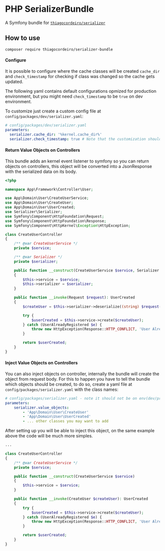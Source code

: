 # PHP SerializerBundle

A Symfony bundle for [`thiagocordeiro/serializer`](https://github.com/thiagocordeiro/serializer)

## How to use

```
composer require thiagocordeiro/serializer-bundle
```

#### Configure
It is possible to configure where the cache classes will be created `cache_dir` and `check_timestamp` for checking if class was changed so the cache gets updated.

The following yaml contains default configurations opmized for production environment, but you might need `check_timestamp` to be `true` on dev environment.

To customize just create a custom config file at `config/packages/dev/serializer.yaml`:
```yaml
# config/packages/dev/serializer.yaml
parameters:
  serializer.cache_dir: '%kernel.cache_dir%'
  serializer.check_timestamp: true # Note that the customization should be only on dev env folder
```

#### Return Value Objects on Controllers
This bundle adds an kernel event listener to symfony so you can return objects on controllers, this object will be converted into a JsonResponse with the serialized data on its body.

```php
<?php

namespace App\Framework\Controller\User;

use App\Domain\User\CreateUserService;
use App\Domain\User\CreateUser;
use App\Domain\User\UserCreated;
use Serializer\Serializer;
use Symfony\Component\HttpFoundation\Request;
use Symfony\Component\HttpFoundation\Response;
use Symfony\Component\HttpKernel\Exception\HttpException;

class CreateUserController
{
    /** @var CreateUserService */
    private $service;

    /** @var Serializer */
    private $serializer;

    public function __construct(CreateUserService $service, Serializer $serializer)
    {
        $this->service = $service;
        $this->serializer = $serializer;
    }

    public function __invoke(Request $request): UserCreated
    {
        $createUser = $this->serializer->deserialize((string) $request->getContent(), CreateUser::class);

        try {
            $userCreated = $this->service->create($createUser);
        } catch (UserAlreadyRegistered $e) {
            throw new HttpException(Response::HTTP_CONFLICT, 'User Already Registered', $e);
        }

        return $userCreated;
    }
}
```

#### Inject Value Objects on Controllers
You can also inject objects on controller, internally the bundle will create the object from request body.
For this to happen you have to tell the bundle which objects should be created,
to do so, create a yaml file at `config/packages/serializer.yaml` with the class names:
```yaml
# config/packages/serializer.yaml - note it should not be on env(dev/prod) folder)
parameters:
    serializer.value_objects:
        - 'App\Domain\User\CreateUser'
        - 'App\Domain\User\UserCreated'
        - ... other classes you may want to add
```

After setting up you will be able to inject this object, on the same example above the code will be much more simples.

```php
...

class CreateUserController
{
    /** @var CreateUserService */
    private $service;

    public function __construct(CreateUserService $service)
    {
        $this->service = $service;
    }

    public function __invoke(CreateUser $createUser): UserCreated
    {
        try {
            $userCreated = $this->service->create($createUser);
        } catch (UserAlreadyRegistered $e) {
            throw new HttpException(Response::HTTP_CONFLICT, 'User Already Registered', $e);
        }

        return $userCreated;
    }
}
```
